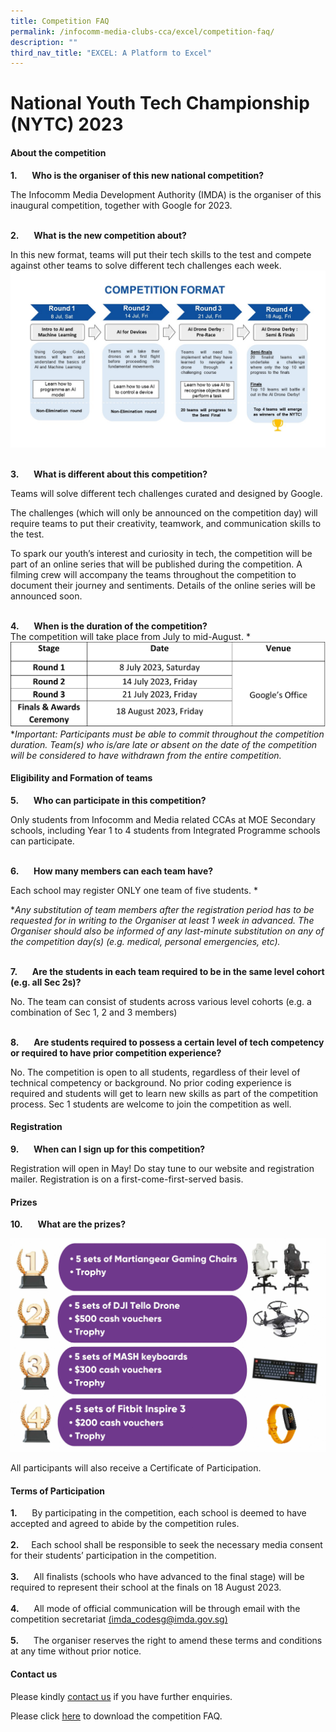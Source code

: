 ```yaml
---
title: Competition FAQ
permalink: /infocomm-media-clubs-cca/excel/competition-faq/
description: ""
third_nav_title: "EXCEL: A Platform to Excel"
---
```

#         National Youth Tech Championship (NYTC) 2023

#### About the competition

**1.**&nbsp;&nbsp;&nbsp;&nbsp;&nbsp; **Who is the organiser of this new national competition?**

The Infocomm Media Development Authority (IMDA) is the organiser of this inaugural competition, together with Google for 2023.



<br>**2.**&nbsp;&nbsp;&nbsp;&nbsp;&nbsp; **What is the new competition about?**

In this new format, teams will put their tech skills to the test and compete against other teams to solve different tech challenges each week.
![](/images/icmclub/competition%20format.jpg)

<br>**3.**&nbsp;&nbsp;&nbsp;&nbsp;&nbsp; **What is different about this competition?**

Teams will solve different tech challenges curated and designed by Google.

The challenges (which will only be announced on the competition day) will require teams to put their creativity, teamwork, and communication skills to the test.

To spark our youth’s interest and curiosity in tech, the competition will be part of an online series that will be published during the competition. A filming crew will accompany the teams throughout the competition to document their journey and sentiments. Details of the online series will be announced soon.

<br> **4.**&nbsp;&nbsp;&nbsp;&nbsp;&nbsp; **When is the duration of the competition?**  
The competition will take place from July to mid-August. \*
![](/images/icmclub/updated%20dates%202704.png)
**Important: Participants must be able to commit throughout the competition duration. Team(s) who is/are late or absent on the date of the competition will be considered to have withdrawn from the entire competition.*





#### Eligibility and Formation of teams

**5.**&nbsp;&nbsp;&nbsp;&nbsp;&nbsp; **Who can participate in this competition?**

Only students from Infocomm and Media related CCAs at MOE Secondary schools, including Year 1 to 4 students from Integrated Programme schools can participate.



<br> **6.**&nbsp;&nbsp;&nbsp;&nbsp;&nbsp; **How many members can each team have?**

Each school may register ONLY one team of five students. *

**Any substitution of team members after the registration period has to be requested for in writing to the Organiser at least 1 week in advanced. The Organiser should also be informed of any last-minute substitution on any of the competition day(s) (e.g.  medical, personal emergencies, etc).*



<br> **7.**&nbsp;&nbsp;&nbsp;&nbsp;&nbsp; **Are the students in each team required to be in the same level cohort (e.g. all Sec 2s)?**

No. The team can consist of students across various level cohorts (e.g. a combination of Sec 1, 2 and 3 members)


<br>**8.**&nbsp;&nbsp;&nbsp;&nbsp;&nbsp; **Are students required to possess a certain level of tech competency or required to have prior competition experience?**

No. The competition is open to all students, regardless of their level of technical competency or background. No prior coding experience is required and students will get to learn new skills as part of the competition process. Sec 1 students are welcome to join the competition as well.


#### Registration

**9.**&nbsp;&nbsp;&nbsp;&nbsp;&nbsp; **When can I sign up for this competition?**

Registration will open in May! Do stay tune to our website and registration mailer. Registration is on a first-come-first-served basis.

#### Prizes
**10.**&nbsp;&nbsp;&nbsp;&nbsp;&nbsp; **What are the prizes?**

![](/images/icmclub/resized%20nytc%20prizes%20.jpg)

All participants will also receive a Certificate of Participation.


#### Terms of Participation

**1.**&nbsp;&nbsp;&nbsp;&nbsp;&nbsp; By participating in the competition, each school is deemed to have accepted and agreed to abide by the competition rules.<br>
<br>**2.**&nbsp;&nbsp;&nbsp;&nbsp;&nbsp;Each school shall be responsible to seek the necessary media consent for their students’ participation in the competition.<br>
<br>**3.**&nbsp;&nbsp;&nbsp;&nbsp;&nbsp; All finalists (schools who have advanced to the final stage) will be required to represent their school at the finals on 18 August 2023. <br>
<br>**4.**&nbsp;&nbsp;&nbsp;&nbsp;&nbsp; All mode of official communication will be through email with the competition secretariat [(imda_codesg@imda.gov.sg)](mailto:imda_codesg@imda.gov.sg)<br>
<br>**5.**&nbsp;&nbsp;&nbsp;&nbsp;&nbsp; The organiser reserves the right to amend these terms and conditions at any time without prior notice.

#### Contact us
Please kindly [contact us](mailto:imda_codesg@imda.gov.sg) if you have further enquiries.


Please click [here](https://go.gov.sg/excel-competition-faq) to download the competition FAQ.
